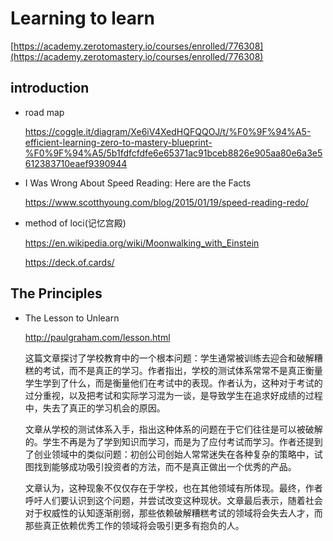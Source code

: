 # Learning to learn

[https://academy.zerotomastery.io/courses/enrolled/776308](https://academy.zerotomastery.io/courses/enrolled/776308)

## introduction

- road map

  https://coggle.it/diagram/Xe6iV4XedHQFQQOJ/t/%F0%9F%94%A5-efficient-learning-zero-to-mastery-blueprint-%F0%9F%94%A5/5b1fdfcfdfe6e65371ac91bceb8826e905aa80e6a3e5612383710eaef9390944

- I Was Wrong About Speed Reading: Here are the Facts

  https://www.scotthyoung.com/blog/2015/01/19/speed-reading-redo/

- method of loci(记忆宫殿)

  https://en.wikipedia.org/wiki/Moonwalking_with_Einstein

  https://deck.of.cards/

## The Principles

- The Lesson to Unlearn

  http://paulgraham.com/lesson.html

  这篇文章探讨了学校教育中的一个根本问题：学生通常被训练去迎合和破解糟糕的考试，而不是真正的学习。作者指出，学校的测试体系常常不是真正衡量学生学到了什么，而是衡量他们在考试中的表现。作者认为，这种对于考试的过分重视，以及把考试和实际学习混为一谈，是导致学生在追求好成绩的过程中，失去了真正的学习机会的原因。

  文章从学校的测试体系入手，指出这种体系的问题在于它们往往是可以被破解的。学生不再是为了学到知识而学习，而是为了应付考试而学习。作者还提到了创业领域中的类似问题：初创公司创始人常常迷失在各种复杂的策略中，试图找到能够成功吸引投资者的方法，而不是真正做出一个优秀的产品。

  文章认为，这种现象不仅仅存在于学校，也在其他领域有所体现。最终，作者呼吁人们要认识到这个问题，并尝试改变这种现状。文章最后表示，随着社会对于权威性的认知逐渐削弱，那些依赖破解糟糕考试的领域将会失去人才，而那些真正依赖优秀工作的领域将会吸引更多有抱负的人。
